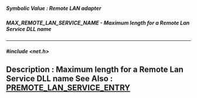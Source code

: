 ##### Symbolic Value : Remote LAN adapter
##### MAX_REMOTE_LAN_SERVICE_NAME - Maximum length for a Remote Lan Service DLL name 
---
##### #include <net.h>
**Description :**
Maximum length for a Remote Lan Service DLL name 
**See Also :**
[PREMOTE_LAN_SERVICE_ENTRY](D:/md_files/PREMOTE_LAN_SERVICE_ENTRY.md)
---
